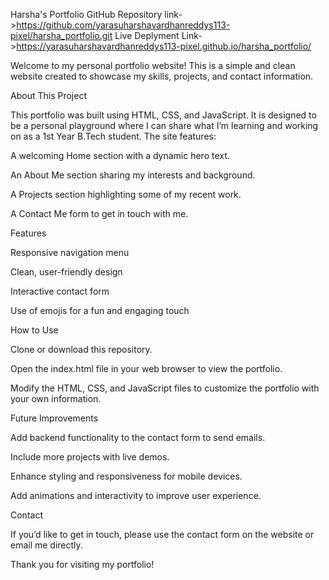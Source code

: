 Harsha's Portfolio
GitHub Repository link->https://github.com/yarasuharshavardhanreddys113-pixel/harsha_portfolio.git
Live Deplyment Link->https://yarasuharshavardhanreddys113-pixel.github.io/harsha_portfolio/


Welcome to my personal portfolio website! This is a simple and clean website created to showcase my skills, projects, and contact information.

About This Project

This portfolio was built using HTML, CSS, and JavaScript. It is designed to be a personal playground where I can share what I’m learning and working on as a 1st Year B.Tech student. The site features:

A welcoming Home section with a dynamic hero text.

An About Me section sharing my interests and background.

A Projects section highlighting some of my recent work.

A Contact Me form to get in touch with me.

Features

Responsive navigation menu

Clean, user-friendly design

Interactive contact form

Use of emojis for a fun and engaging touch

How to Use

Clone or download this repository.

Open the index.html file in your web browser to view the portfolio.

Modify the HTML, CSS, and JavaScript files to customize the portfolio with your own information.

Future Improvements

Add backend functionality to the contact form to send emails.

Include more projects with live demos.

Enhance styling and responsiveness for mobile devices.

Add animations and interactivity to improve user experience.

Contact

If you’d like to get in touch, please use the contact form on the website or email me directly.


Thank you for visiting my portfolio!
